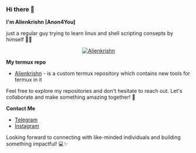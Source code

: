 ### Hi there 👋

**I'm Alienkrishn [Anon4You]**

just a regular guy trying to learn linux and shell scripting consepts by himself 🧑‍💻

<p align="center"><a href="https://www.youtube.com/@alienkrishnorg"><img title="Alienkrishn" src="https://github-readme-stats-q2ta.vercel.app/api?username=Anon4You&show_icons=true&include_all_commits=true&theme=chartreuse-dark&cache_seconds=3200"></a>

**My termux repo**
* [Alienkrishn](https://anon4you.github.io/alienkrishn/) - is a custom termux repository which contains new tools for termux in it

Feel free to explore my repositories and don't hesitate to reach out. Let's collaborate and make something amazing together! 🌟

**Contact Me**
* [Telegram](https://t.me/alienkrishn)
* [Instagram](https://www.instagram.com/alienkrishn)

Looking forward to connecting with like-minded individuals and building something impactful! 💻✨
